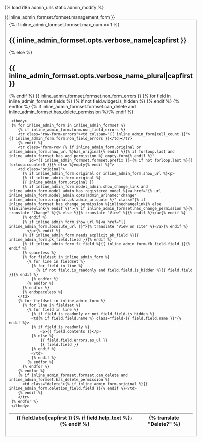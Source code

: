 {% load i18n admin_urls static admin_modify %}
<div class="js-inline-admin-formset inline-group" id="{{ inline_admin_formset.formset.prefix }}-group"
     data-inline-type="tabular"
     data-inline-formset="{{ inline_admin_formset.inline_formset_data }}">
  <div class="tabular inline-related {% if forloop.last %}last-related{% endif %}">
{{ inline_admin_formset.formset.management_form }}
<fieldset class="module {{ inline_admin_formset.classes }}">
   {% if inline_admin_formset.formset.max_num == 1 %}
     <h2>{{ inline_admin_formset.opts.verbose_name|capfirst }}</h2>
   {% else %}
     <h2>{{ inline_admin_formset.opts.verbose_name_plural|capfirst }}</h2>
   {% endif %}
   {{ inline_admin_formset.formset.non_form_errors }}
   <table>
     <thead><tr>
       <th class="original"></th>
     {% for field in inline_admin_formset.fields %}
       {% if not field.widget.is_hidden %}
         <th class="column-{{ field.name }}{% if field.required %} required{% endif %}">{{ field.label|capfirst }}
         {% if field.help_text %}<img src="{% static "admin/img/icon-unknown.svg" %}" class="help help-tooltip" width="10" height="10" alt="({{ field.help_text|striptags }})" title="{{ field.help_text|striptags }}">{% endif %}
         </th>
       {% endif %}
     {% endfor %}
     {% if inline_admin_formset.formset.can_delete and inline_admin_formset.has_delete_permission %}<th>{% translate "Delete?" %}</th>{% endif %}
     </tr></thead>

     <tbody>
     {% for inline_admin_form in inline_admin_formset %}
        {% if inline_admin_form.form.non_field_errors %}
        <tr class="row-form-errors"><td colspan="{{ inline_admin_form|cell_count }}">{{ inline_admin_form.form.non_field_errors }}</td></tr>
        {% endif %}
        <tr class="form-row {% if inline_admin_form.original or inline_admin_form.show_url %}has_original{% endif %}{% if forloop.last and inline_admin_formset.has_add_permission %} empty-form{% endif %}"
             id="{{ inline_admin_formset.formset.prefix }}-{% if not forloop.last %}{{ forloop.counter0 }}{% else %}empty{% endif %}">
        <td class="original">
          {% if inline_admin_form.original or inline_admin_form.show_url %}<p>
          {% if inline_admin_form.original %}
          {{ inline_admin_form.original }}
          {% if inline_admin_form.model_admin.show_change_link and inline_admin_form.model_admin.has_registered_model %}<a href="{% url inline_admin_form.model_admin.opts|admin_urlname:'change' inline_admin_form.original.pk|admin_urlquote %}" class="{% if inline_admin_formset.has_change_permission %}inlinechangelink{% else %}inlineviewlink{% endif %}">{% if inline_admin_formset.has_change_permission %}{% translate "Change" %}{% else %}{% translate "View" %}{% endif %}</a>{% endif %}
          {% endif %}
          {% if inline_admin_form.show_url %}<a href="{{ inline_admin_form.absolute_url }}">{% translate "View on site" %}</a>{% endif %}
            </p>{% endif %}
          {% if inline_admin_form.needs_explicit_pk_field %}{{ inline_admin_form.pk_field.field }}{% endif %}
          {% if inline_admin_form.fk_field %}{{ inline_admin_form.fk_field.field }}{% endif %}
          {% spaceless %}
          {% for fieldset in inline_admin_form %}
            {% for line in fieldset %}
              {% for field in line %}
                {% if not field.is_readonly and field.field.is_hidden %}{{ field.field }}{% endif %}
              {% endfor %}
            {% endfor %}
          {% endfor %}
          {% endspaceless %}
        </td>
        {% for fieldset in inline_admin_form %}
          {% for line in fieldset %}
            {% for field in line %}
              {% if field.is_readonly or not field.field.is_hidden %}
              <td{% if field.field.name %} class="field-{{ field.field.name }}"{% endif %}>
              {% if field.is_readonly %}
                  <p>{{ field.contents }}</p>
              {% else %}
                  {{ field.field.errors.as_ul }}
                  {{ field.field }}
              {% endif %}
              </td>
              {% endif %}
            {% endfor %}
          {% endfor %}
        {% endfor %}
        {% if inline_admin_formset.formset.can_delete and inline_admin_formset.has_delete_permission %}
          <td class="delete">{% if inline_admin_form.original %}{{ inline_admin_form.deletion_field.field }}{% endif %}</td>
        {% endif %}
        </tr>
     {% endfor %}
     </tbody>
   </table>
</fieldset>
  </div>
</div>